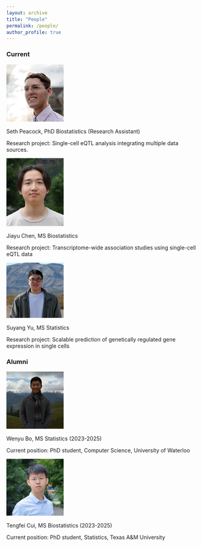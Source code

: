 ```yaml
---
layout: archive
title: "People"
permalink: /people/
author_profile: true
---
```


### Current

<img src="/images/Seth_Peacock.jpg" alt="Seth" width="150"/>

Seth Peacock, PhD Biostatistics (Research Assistant)

Research project: Single-cell eQTL analysis integrating multiple data sources.

<img src="/images/JiayuChenPhoto.jpg" alt="Jiayu" width="150"/>

Jiayu Chen, MS Biostatistics

Research project: Transcriptome-wide association studies using single-cell eQTL data 

<img src="/images/SuyangYu_phono.png" alt="Suyang" width="150"/>

Suyang Yu, MS Statistics

Research project: Scalable prediction of genetically regulated gene expression in single cells 

### Alumni

<img src="/images/WenyuBo_photo.jpg" alt="Wenyu" width="150"/>

Wenyu Bo, MS Statistics (2023-2025)

Current position: PhD student, Computer Science, University of Waterloo

<img src="/images/TengfeiCui_photo.jpg" alt="Tengfei" width="150"/>

Tengfei Cui, MS Biostatistics (2023-2025)

Current position: PhD student, Statistics, Texas A&M University
